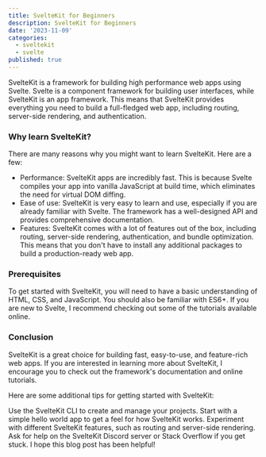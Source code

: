 ```yaml
---
title: SvelteKit for Beginners
description: SvelteKit for Beginners
date: '2023-11-09'
categories:
  - sveltekit
  - svelte
published: true
---
```


SvelteKit is a framework for building high performance web apps using Svelte. Svelte is a component framework for building user interfaces, while SvelteKit is an app framework. This means that SvelteKit provides everything you need to build a full-fledged web app, including routing, server-side rendering, and authentication.

### Why learn SvelteKit?

There are many reasons why you might want to learn SvelteKit. Here are a few:

- Performance: SvelteKit apps are incredibly fast. This is because Svelte compiles your app into vanilla JavaScript at build time, which eliminates the need for virtual DOM diffing.
- Ease of use: SvelteKit is very easy to learn and use, especially if you are already familiar with Svelte. The framework has a well-designed API and provides comprehensive documentation.
- Features: SvelteKit comes with a lot of features out of the box, including routing, server-side rendering, authentication, and bundle optimization. This means that you don't have to install any additional packages to build a production-ready web app.

### Prerequisites

To get started with SvelteKit, you will need to have a basic understanding of HTML, CSS, and JavaScript. You should also be familiar with ES6+. If you are new to Svelte, I recommend checking out some of the tutorials available online.

### Conclusion

SvelteKit is a great choice for building fast, easy-to-use, and feature-rich web apps. If you are interested in learning more about SvelteKit, I encourage you to check out the framework's documentation and online tutorials.

Here are some additional tips for getting started with SvelteKit:

Use the SvelteKit CLI to create and manage your projects.
Start with a simple hello world app to get a feel for how SvelteKit works.
Experiment with different SvelteKit features, such as routing and server-side rendering.
Ask for help on the SvelteKit Discord server or Stack Overflow if you get stuck.
I hope this blog post has been helpful!
